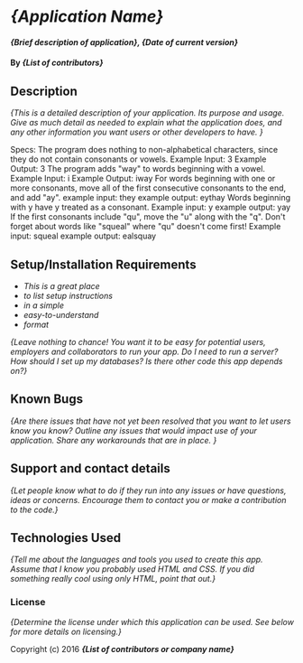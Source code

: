 # _{Application Name}_

#### _{Brief description of application}, {Date of current version}_

#### By _**{List of contributors}**_

## Description

_{This is a detailed description of your application. Its purpose and usage.  Give as much detail as needed to explain what the application does, and any other information you want users or other developers to have. }_

Specs:
  The program does nothing to non-alphabetical characters, since they do not contain consonants or vowels.
    Example Input: 3
    Example Output: 3
  The program adds "way" to words beginning with a vowel.
    Example Input: i
    Example Output: iway
  For words beginning with one or more consonants, move all of the first consecutive consonants to the end, and add "ay".
    example input: they
    example output: eythay
  Words beginning with y have y treated as a consonant.
    Example input: y
    example output: yay
  If the first consonants include "qu", move the "u" along with the "q". Don't forget about words like "squeal" where "qu" doesn't come first!
    Example input: squeal
    example output: ealsquay

## Setup/Installation Requirements

* _This is a great place_
* _to list setup instructions_
* _in a simple_
* _easy-to-understand_
* _format_

_{Leave nothing to chance! You want it to be easy for potential users, employers and collaborators to run your app. Do I need to run a server? How should I set up my databases? Is there other code this app depends on?}_

## Known Bugs

_{Are there issues that have not yet been resolved that you want to let users know you know?  Outline any issues that would impact use of your application.  Share any workarounds that are in place. }_

## Support and contact details

_{Let people know what to do if they run into any issues or have questions, ideas or concerns.  Encourage them to contact you or make a contribution to the code.}_

## Technologies Used

_{Tell me about the languages and tools you used to create this app. Assume that I know you probably used HTML and CSS. If you did something really cool using only HTML, point that out.}_

### License

*{Determine the license under which this application can be used.  See below for more details on licensing.}*

Copyright (c) 2016 **_{List of contributors or company name}_**
